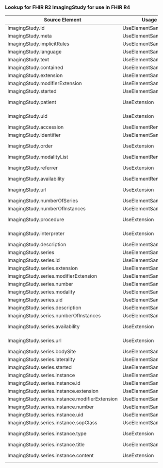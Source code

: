 ### Lookup for FHIR R2 ImagingStudy for use in FHIR R4

| Source Element | Usage | Target |
| -------------- | ----- | ------ |
| ImagingStudy.id | UseElementSameName | ImagingStudy.id |
| ImagingStudy.meta | UseElementSameName | ImagingStudy.meta |
| ImagingStudy.implicitRules | UseElementSameName | ImagingStudy.implicitRules |
| ImagingStudy.language | UseElementSameName | ImagingStudy.language |
| ImagingStudy.text | UseElementSameName | ImagingStudy.text |
| ImagingStudy.contained | UseElementSameName | ImagingStudy.contained |
| ImagingStudy.extension | UseElementSameName | ImagingStudy.extension |
| ImagingStudy.modifierExtension | UseElementSameName | ImagingStudy.modifierExtension |
| ImagingStudy.started | UseElementSameName | ImagingStudy.started |
| ImagingStudy.patient | UseExtension | http://hl7.org/fhir/1.0/StructureDefinition/extension-ImagingStudy.patient |
| ImagingStudy.uid | UseExtension | http://hl7.org/fhir/1.0/StructureDefinition/extension-ImagingStudy.uid |
| ImagingStudy.accession | UseElementRenamed | ImagingStudy.identifier |
| ImagingStudy.identifier | UseElementSameName | ImagingStudy.identifier |
| ImagingStudy.order | UseExtension | http://hl7.org/fhir/1.0/StructureDefinition/extension-ImagingStudy.order |
| ImagingStudy.modalityList | UseElementRenamed | ImagingStudy.modality |
| ImagingStudy.referrer | UseExtension | http://hl7.org/fhir/1.0/StructureDefinition/extension-ImagingStudy.referrer |
| ImagingStudy.availability | UseElementRenamed | ImagingStudy.status |
| ImagingStudy.url | UseExtension | http://hl7.org/fhir/1.0/StructureDefinition/extension-ImagingStudy.url |
| ImagingStudy.numberOfSeries | UseElementSameName | ImagingStudy.numberOfSeries |
| ImagingStudy.numberOfInstances | UseElementSameName | ImagingStudy.numberOfInstances |
| ImagingStudy.procedure | UseExtension | http://hl7.org/fhir/1.0/StructureDefinition/extension-ImagingStudy.procedure |
| ImagingStudy.interpreter | UseExtension | http://hl7.org/fhir/1.0/StructureDefinition/extension-ImagingStudy.interpreter |
| ImagingStudy.description | UseElementSameName | ImagingStudy.description |
| ImagingStudy.series | UseElementSameName | ImagingStudy.series |
| ImagingStudy.series.id | UseElementSameName | ImagingStudy.series.id |
| ImagingStudy.series.extension | UseElementSameName | ImagingStudy.series.extension |
| ImagingStudy.series.modifierExtension | UseElementSameName | ImagingStudy.series.modifierExtension |
| ImagingStudy.series.number | UseElementSameName | ImagingStudy.series.number |
| ImagingStudy.series.modality | UseElementSameName | ImagingStudy.series.modality |
| ImagingStudy.series.uid | UseElementSameName | ImagingStudy.series.uid |
| ImagingStudy.series.description | UseElementSameName | ImagingStudy.series.description |
| ImagingStudy.series.numberOfInstances | UseElementSameName | ImagingStudy.series.numberOfInstances |
| ImagingStudy.series.availability | UseExtension | http://hl7.org/fhir/1.0/StructureDefinition/extension-ImagingStudy.series.availability |
| ImagingStudy.series.url | UseExtension | http://hl7.org/fhir/1.0/StructureDefinition/extension-ImagingStudy.series.url |
| ImagingStudy.series.bodySite | UseElementSameName | ImagingStudy.series.bodySite |
| ImagingStudy.series.laterality | UseElementSameName | ImagingStudy.series.laterality |
| ImagingStudy.series.started | UseElementSameName | ImagingStudy.series.started |
| ImagingStudy.series.instance | UseElementSameName | ImagingStudy.series.instance |
| ImagingStudy.series.instance.id | UseElementSameName | ImagingStudy.series.instance.id |
| ImagingStudy.series.instance.extension | UseElementSameName | ImagingStudy.series.instance.extension |
| ImagingStudy.series.instance.modifierExtension | UseElementSameName | ImagingStudy.series.instance.modifierExtension |
| ImagingStudy.series.instance.number | UseElementSameName | ImagingStudy.series.instance.number |
| ImagingStudy.series.instance.uid | UseElementSameName | ImagingStudy.series.instance.uid |
| ImagingStudy.series.instance.sopClass | UseElementSameName | ImagingStudy.series.instance.sopClass |
| ImagingStudy.series.instance.type | UseExtension | http://hl7.org/fhir/1.0/StructureDefinition/extension-ImagingStudy.series.instance.type |
| ImagingStudy.series.instance.title | UseElementSameName | ImagingStudy.series.instance.title |
| ImagingStudy.series.instance.content | UseExtension | http://hl7.org/fhir/1.0/StructureDefinition/extension-ImagingStudy.series.instance.content |
